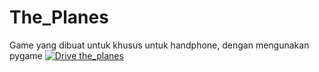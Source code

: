# The_Planes

Game yang dibuat untuk khusus untuk handphone, dengan mengunakan pygame 
<a href="https://drive.google.com/file/d/1Vsz6cH9HM8caztXQJ4n2UtcxmCw6tPOf/view?usp=drivesdk" target="_blank"><img alt="Drive the_planes"/></a>  
 
